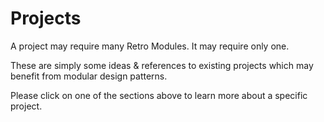 # Projects
A project may require many Retro Modules. It may require only one.

These are simply some ideas & references to existing projects which may
benefit from modular design patterns.

Please click on one of the sections above to learn more about a specific project.
